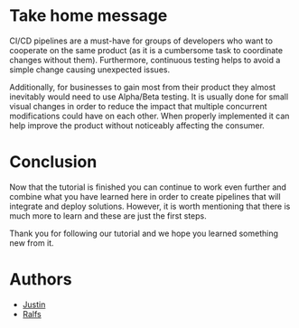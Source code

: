 # Take home message
CI/CD pipelines are a must-have for groups of developers who want to cooperate on the same product (as it is a cumbersome task to coordinate changes without them).
Furthermore, continuous testing helps to avoid a simple change causing unexpected issues. 

Additionally, for businesses to gain most from their product they almost inevitably would need to use Alpha/Beta testing.
It is usually done for small visual changes in order to reduce the impact that multiple concurrent modifications could have on each other.
When properly implemented it can help improve the product without noticeably affecting the consumer.

# Conclusion
Now that the tutorial is finished you can continue to work even further and combine what you have learned here in order to create pipelines that will
integrate and deploy solutions. However, it is worth mentioning that there is much more to learn and these are just the first steps.

Thank you for following our tutorial and we hope you learned something new from it.

# Authors
- [Justin](https://github.com/Agriad)
- [Ralfs](https://github.com/bubriks)